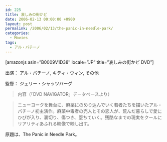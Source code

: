 ```yaml
---
id: 225
title: 哀しみの街かど
date: 2006-02-13 00:00:00 +0900
layout: post
permalink: /2006/02/13/the-panic-in-needle-park/
categories:
  - Movies
tags:
  - アル・パチーノ
---
```

[amazonjs asin=&#8221;B0009V1D38&#8243; locale=&#8221;JP&#8221; title=&#8221;哀しみの街かど DVD&#8221;]

出演： アル・パチーノ, キティ・ウィン, その他
  
監督： ジェリー・シャッツバーグ
  
<!--more-->

> 内容（「DVD NAVIGATOR」データベースより）
  
> ニューヨークを舞台に、麻薬にのめり込んでいく若者たちを描いたアル・パチーノ初主演作。麻薬中毒者の売人とその恋人が、荒んだ暮らしで愛にひびが入り、裏切り、傷つき、堕ちていく。残酷なまでの現実をクールにリアリティあふれる映像で映し出す。

原題は、The Panic in Needle Park。

